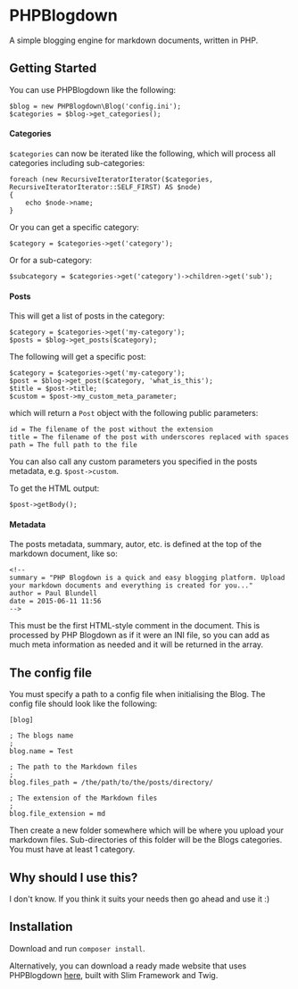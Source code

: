 # PHPBlogdown

A simple blogging engine for markdown documents, written in PHP.

## Getting Started

You can use PHPBlogdown like the following:

    $blog = new PHPBlogdown\Blog('config.ini');
    $categories = $blog->get_categories();

#### Categories

`$categories` can now be iterated like the following, which will process all categories including sub-categories:

    foreach (new RecursiveIteratorIterator($categories, RecursiveIteratorIterator::SELF_FIRST) AS $node)
    {
        echo $node->name;
    }

Or you can get a specific category:

    $category = $categories->get('category');

Or for a sub-category:

    $subcategory = $categories->get('category')->children->get('sub');
    
#### Posts

This will get a list of posts in the category:

    $category = $categories->get('my-category');
    $posts = $blog->get_posts($category);

The following will get a specific post:

    $category = $categories->get('my-category');
    $post = $blog->get_post($category, 'what_is_this');
    $title = $post->title;
    $custom = $post->my_custom_meta_parameter;

which will return a `Post` object with the following public parameters:
    
    id = The filename of the post without the extension
    title = The filename of the post with underscores replaced with spaces
    path = The full path to the file

You can also call any custom parameters you specified in the posts metadata, e.g. `$post->custom`.

To get the HTML output:

    $post->getBody();
    
#### Metadata    
   
The posts metadata, summary, autor, etc. is defined at the top of the markdown document, like so:

    <!--
    summary = "PHP Blogdown is a quick and easy blogging platform. Upload your markdown documents and everything is created for you..."
    author = Paul Blundell
    date = 2015-06-11 11:56
    -->

This must be the first HTML-style comment in the document. This is processed by PHP Blogdown as if it were an INI file, so you can add as much meta information as needed and it will be returned in the array.

## The config file

You must specify a path to a config file when initialising the Blog. The config file should look like the following:
	
	[blog]
	
	; The blogs name
	;
	blog.name = Test
	
	; The path to the Markdown files
	;
	blog.files_path = /the/path/to/the/posts/directory/
	
	; The extension of the Markdown files
	;
	blog.file_extension = md

Then create a new folder somewhere which will be where you upload your markdown files. Sub-directories of this folder will be the Blogs categories. You must have at least 1 category.

## Why should I use this?

I don't know. If you think it suits your needs then go ahead and use it :)

## Installation

Download and run `composer install`.

Alternatively, you can download a ready made website that uses PHPBlogdown [here](https://github.com/paul-blundell/phpblogdown-app), built with Slim Framework and Twig.

